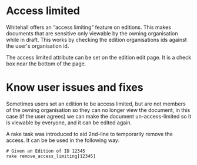 # Access limited
Whitehall offers an “access limiting” feature on editions. This makes documents that are sensitive only viewable by the
owning organisation while in draft. This works by checking the edition organisations ids against the user's organisation id.

The access limited attribute can be set on the edition edit page. It is a check box near the bottom of the page.

# Know user issues and fixes

Sometimes users set an edition to be access limited, but are not members of the owning organisation so they can no longer
view the document, in this case (if the user agrees) we can make the document un-access-limited so it is viewable by everyone,
and it can be edited again.

A rake task was introduced to aid 2nd-line to temporarily remove the access.
It can be be used in the following way:

```
# Given an Edition of ID 12345
rake remove_access_limiting[12345]
```
